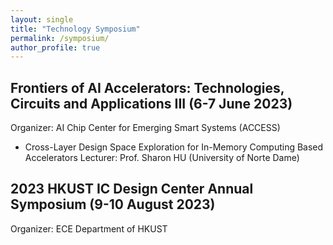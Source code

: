 ```yaml
---
layout: single
title: "Technology Symposium"
permalink: /symposium/
author_profile: true
---
```


## Frontiers of AI Accelerators: Technologies, Circuits and Applications III (6-7 June 2023)
Organizer: AI Chip Center for Emerging Smart Systems (ACCESS)
- Cross-Layer Design Space Exploration for In-Memory Computing Based Accelerators Lecturer: Prof. Sharon HU (University of Norte Dame)

## 2023 HKUST IC Design Center Annual Symposium (9-10 August 2023)
Organizer: ECE Department of HKUST
